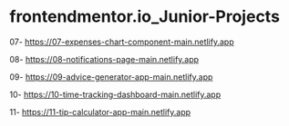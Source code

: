 # frontendmentor.io_Junior-Projects

07- https://07-expenses-chart-component-main.netlify.app

08- https://08-notifications-page-main.netlify.app

09- https://09-advice-generator-app-main.netlify.app

10- https://10-time-tracking-dashboard-main.netlify.app

11- https://11-tip-calculator-app-main.netlify.app
